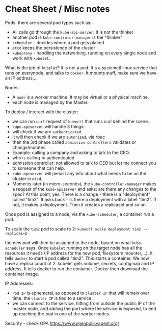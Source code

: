 # Cheat Sheet / Misc notes



Pods: there are several pod types such as:
 - All calls go through the `kube-api-server`. It is not the thinker
 - another pod is `kube-controler-manager` is the "thinker"
 - `scheduler` - decides where a pod gets placed
 - `etcd` keeps the persistence of the cluster
 - `kubeproxy` - handling the networking, running on every single node and work with `kubelet`.

 What is the job of `kubelet`?
 It is not a pod. It's a systemctl linux service that runs on everynode, and talks to `docker`. It mounts stuff, make sure we have an IP address,...


Nodes:
 - A `node` is a worker machine. It may be virtual or a physical machine.
 - each node is managed by the Master.


To deploy / interact with the cluster:
 - we can run `curl` request of `kubectl` that runs curl behind the scene.
 - `kupe-apiserver` will handle 3 things:
  - will check if we are `authenticated`.
  - it will then check if we are `autorized`, via rbac
  - then the 3rd phase called `admission controllers` validates or change/mutates
  - Example: calling a company and asking to talk to the CEO.
   - who is calling => authenticated
   - admission controller: not allowed to talk to CEO but let me connect you to someone that can help.
 - `kube-apiserver` will persist any info about what needs to be on the cluster in `etcd`.
 - Moments later (in micro-seconds), the `kube-controller-manager` makes a request of the `kube-apiserver` and asks: are there any changes to the spec? At this point, yes. There is a change - there is a "deployment" called "tim2". It asks back - is there a deployment with a label "tim2". If not, it makes a deployment. Then it creates a replicaset and so on.


 Once pod is assigned to a node, via the `kube-scheduler`, a container run a pod.

 To scale the `tim2` pod to scale to 2:
 `kubectl scale deployment tim2 --replicas=2`

 the new pod will then be assigned to the node, based on what `kube-scheduler` says. Once `kubelet` running on the target node has all the resources it needs (IP address for the new pod, filesystem mounter,...), it tells `docker` to start a pod called "tim2". This starts a container. We now have a replica count of 2.
 kubelet gets volume, secrets, configmap and IP address. It tells docker to run the container. Docker then download the container image.


IP Addresses:
 - `Pod IP` is ephemeral, as opposed to `cluster IP` that will remain over time. the `cluster IP` is tied to a service.
 - we can connect to the service, hitting from outside the public IP of the master node, and adding the port where the service is exposed, to end up reaching the pod in one of the worker nodes.


Security - check OPA
https://www.openpolicyagent.org/
